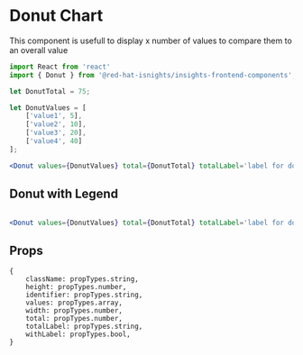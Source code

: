 
# Donut Chart

This component is usefull to display x number of values to compare them to an overall value

```jsx
import React from 'react'
import { Donut } from '@red-hat-isnights/insights-frontend-components';

let DonutTotal = 75;

let DonutValues = [
    ['value1', 5],
    ['value2', 10],
    ['value3', 20],
    ['value4', 40]
];

<Donut values={DonutValues} total={DonutTotal} totalLabel='label for donut-hole' id='donut-identifier'/>;

```

## Donut with Legend

```jsx

<Donut values={DonutValues} total={DonutTotal} totalLabel='label for donut-hole' id='donut-identifier' withLegend/>;

```

## Props

```JS
{
    className: propTypes.string,
    height: propTypes.number,
    identifier: propTypes.string,
    values: propTypes.array,
    width: propTypes.number,
    total: propTypes.number,
    totalLabel: propTypes.string,
    withLabel: propTypes.bool,
}
```